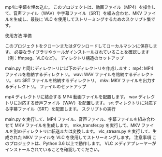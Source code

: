mp4に字幕を埋め込む。
このプロジェクトは、動画ファイル（MP4）を操作して、音声ファイル（WAV）や字幕ファイル（SRT）を組み合わせ、MKV ファイルを生成し、最後に VLC を使用してストリーミングするためのスクリプト集です。

使用方法
準備

このプロジェクトをクローンまたはダウンロードしてローカルマシンに保存します。
必要なライブラリやツールがインストールされていることを確認します（例：ffmpeg、VLCなど）。
ディレクトリ構造のセットアップ

main.py と同じディレクトリに以下のディレクトリを作成します：
mp4: MP4 ファイルを格納するディレクトリ。
wav: WAV ファイルを格納するディレクトリ。
srt: SRT ファイルを格納するディレクトリ。
mkv: MKV ファイルを出力するディレクトリ。
ファイルのセットアップ

mp4 ディレクトリに結合する MP4 動画ファイルを配置します。
wav ディレクトリに対応する音声ファイル（WAV）を配置します。
srt ディレクトリに対応する字幕ファイル（SRT）を配置します。
スクリプトの実行

main.py を実行して、MP4 ファイル、音声ファイル、字幕ファイルを組み合わせて MKV ファイルを生成します。
mkv_transfer.py を実行して、MKV ファイルを別のディレクトリに転送または変換します。
vlc_stream.py を実行して、生成された MKV ファイルを VLC を使用してストリーミングします。
注意事項
このプロジェクトは、Python 3.6 以上で動作します。
VLC メディアプレーヤーがインストールされていることを確認してください。
